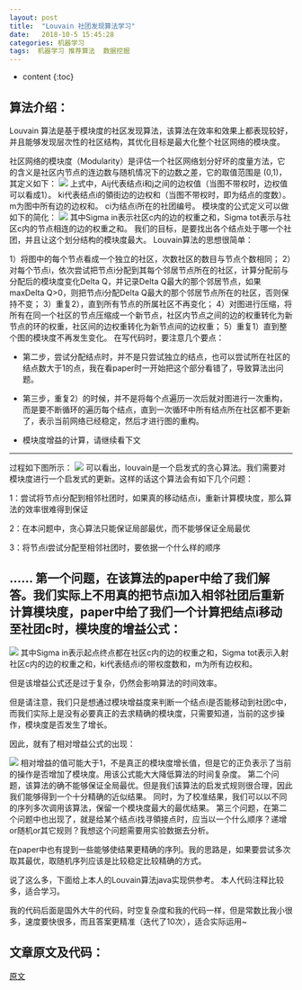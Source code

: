 ```yaml
---
layout: post
title:  "Louvain 社团发现算法学习"
date:   2018-10-5 15:45:28
categories: 机器学习 
tags:  机器学习 推荐算法  数据挖掘
---
```

* content
{:toc}
## 算法介绍：

Louvain 算法是基于模块度的社区发现算法，该算法在效率和效果上都表现较好，并且能够发现层次性的社区结构，其优化目标是最大化整个社区网络的模块度。

社区网络的模块度（Modularity）是评估一个社区网络划分好坏的度量方法，它的含义是社区内节点的连边数与随机情况下的边数之差，它的取值范围是 (0,1)，其定义如下：
![](https://img-blog.csdn.net/20170414185610724?watermark/2/text/aHR0cDovL2Jsb2cuY3Nkbi5uZXQvcXE1NDcyNzY1NDI=/font/5a6L5L2T/fontsize/400/fill/I0JBQkFCMA==/dissolve/70/gravity/Center)
上式中，Aij代表结点i和j之间的边权值（当图不带权时，边权值可以看成1）。 ki代表结点i的領街边的边权和（当图不带权时，即为结点的度数）。
m为图中所有边的边权和。 ci为结点i所在的社团编号。
模块度的公式定义可以做如下的简化：
![](https://img-blog.csdn.net/20170414193226025?watermark/2/text/aHR0cDovL2Jsb2cuY3Nkbi5uZXQvcXE1NDcyNzY1NDI=/font/5a6L5L2T/fontsize/400/fill/I0JBQkFCMA==/dissolve/70/gravity/Center)
其中Sigma in表示社区c内的边的权重之和，Sigma tot表示与社区c内的节点相连的边的权重之和。
我们的目标，是要找出各个结点处于哪一个社团，并且让这个划分结构的模块度最大。
Louvain算法的思想很简单：

1）将图中的每个节点看成一个独立的社区，次数社区的数目与节点个数相同；
2）对每个节点i，依次尝试把节点i分配到其每个邻居节点所在的社区，计算分配前与分配后的模块度变化Delta Q，并记录Delta Q最大的那个邻居节点，如果maxDelta Q>0，则把节点i分配Delta Q最大的那个邻居节点所在的社区，否则保持不变；
3）重复2），直到所有节点的所属社区不再变化；
4）对图进行压缩，将所有在同一个社区的节点压缩成一个新节点，社区内节点之间的边的权重转化为新节点的环的权重，社区间的边权重转化为新节点间的边权重；
5）重复1）直到整个图的模块度不再发生变化。
在写代码时，要注意几个要点：

* 第二步，尝试分配结点时，并不是只尝试独立的结点，也可以尝试所在社区的结点数大于1的点，我在看paper时一开始把这个部分看错了，导致算法出问题。

* 第三步，重复2）的时候，并不是将每个点遍历一次后就对图进行一次重构，而是要不断循环的遍历每个结点，直到一次循环中所有结点所在社区都不更新了，表示当前网络已经稳定，然后才进行图的重构。

* 模块度增益的计算，请继续看下文
--------------------- 
过程如下图所示：
![](https://img-blog.csdn.net/20170414195729001?watermark/2/text/aHR0cDovL2Jsb2cuY3Nkbi5uZXQvcXE1NDcyNzY1NDI=/font/5a6L5L2T/fontsize/400/fill/I0JBQkFCMA==/dissolve/70/gravity/Center)
可以看出，louvain是一个启发式的贪心算法。我们需要对模块度进行一个启发式的更新。这样的话这个算法会有如下几个问题：

1：尝试将节点i分配到相邻社团时，如果真的移动结点i，重新计算模块度，那么算法的效率很难得到保证

2：在本问题中，贪心算法只能保证局部最优，而不能够保证全局最优

3：将节点i尝试分配至相邻社团时，要依据一个什么样的顺序

......
第一个问题，在该算法的paper中给了我们解答。我们实际上不用真的把节点i加入相邻社团后重新计算模块度，paper中给了我们一个计算把结点i移动至社团c时，模块度的增益公式：
--------------------- 
![](https://img-blog.csdn.net/20170414194703112?watermark/2/text/aHR0cDovL2Jsb2cuY3Nkbi5uZXQvcXE1NDcyNzY1NDI=/font/5a6L5L2T/fontsize/400/fill/I0JBQkFCMA==/dissolve/70/gravity/Center)
其中Sigma in表示起点终点都在社区c内的边的权重之和，Sigma tot表示入射社区c内的边的权重之和，ki代表结点i的带权度数和，m为所有边权和。

但是该增益公式还是过于复杂，仍然会影响算法的时间效率。 

但是请注意，我们只是想通过模块增益度来判断一个结点i是否能移动到社团c中，而我们实际上是没有必要真正的去求精确的模块度，只需要知道，当前的这步操作，模块度是否发生了增长。

因此，就有了相对增益公式的出现：

![](https://img-blog.csdn.net/20170414200159913?watermark/2/text/aHR0cDovL2Jsb2cuY3Nkbi5uZXQvcXE1NDcyNzY1NDI=/font/5a6L5L2T/fontsize/400/fill/I0JBQkFCMA==/dissolve/70/gravity/Center)
相对增益的值可能大于1，不是真正的模块度增长值，但是它的正负表示了当前的操作是否增加了模块度。用该公式能大大降低算法的时间复杂度。
第二个问题，该算法的确不能够保证全局最优。但是我们该算法的启发式规则很合理，因此我们能够得到一个十分精确的近似结果。
同时，为了校准结果，我们可以以不同的序列多次调用该算法，保留一个模块度最大的最优结果。
第三个问题，在第二个问题中也出现了，就是给某个结点i找寻領接点时，应当以一个什么顺序？递增or随机or其它规则？我想这个问题需要用实验数据去分析。

在paper中也有提到一些能够使结果更精确的序列。我的思路是，如果要尝试多次取其最优，取随机序列应该是比较稳定比较精确的方式。



说了这么多，下面给上本人的Louvain算法java实现供参考。 本人代码注释比较多，适合学习。

我的代码后面是国外大牛的代码，时空复杂度和我的代码一样，但是常数比我小很多，速度要快很多，而且答案更精准（迭代了10次），适合实际运用~
## 文章原文及代码：
[原文](https://blog.csdn.net/qq547276542/article/details/70175157)

